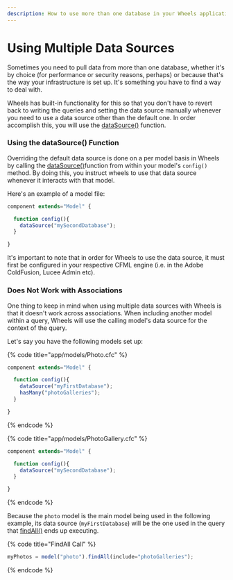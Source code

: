 ```yaml
---
description: How to use more than one database in your Wheels application.
---
```


# Using Multiple Data Sources

Sometimes you need to pull data from more than one database, whether it's by choice (for performance or security reasons, perhaps) or because that's the way your infrastructure is set up. It's something you have to find a way to deal with.

Wheels has built-in functionality for this so that you don't have to revert back to writing the queries and setting the data source manually whenever you need to use a data source other than the default one. In order accomplish this, you will use the [dataSource()](https://api.cfwheels.org/model.datasource.html) function.

### Using the dataSource() Function

Overriding the default data source is done on a per model basis in Wheels by calling the [dataSource()](https://api.cfwheels.org/model.datasource.html)function from within your model's `config()` method. By doing this, you instruct wheels to use that data source whenever it interacts with that model.

Here's an example of a model file:

```javascript
component extends="Model" {

  function config(){
    dataSource("mySecondDatabase");
  }

}
```

It's important to note that in order for Wheels to use the data source, it must first be configured in your respective CFML engine (i.e. in the Adobe ColdFusion, Lucee Admin etc).

### Does Not Work with Associations

One thing to keep in mind when using multiple data sources with Wheels is that it doesn't work across associations. When including another model within a query, Wheels will use the calling model's data source for the context of the query.

Let's say you have the following models set up:

{% code title="app/models/Photo.cfc" %}
```javascript
component extends="Model" {

  function config(){
    dataSource("myFirstDatabase");
    hasMany("photoGalleries");
  }

}
```
{% endcode %}

{% code title="app/models/PhotoGallery.cfc" %}
```javascript
component extends="Model" {

  function config(){
    dataSource("mySecondDatabase");
  }

}
```
{% endcode %}

Because the `photo` model is the main model being used in the following example, its data source (`myFirstDatabase`) will be the one used in the query that [findAll()](https://api.cfwheels.org/model.findall.html) ends up executing.

{% code title="FindAll Call" %}
```javascript
myPhotos = model("photo").findAll(include="photoGalleries");
```
{% endcode %}
